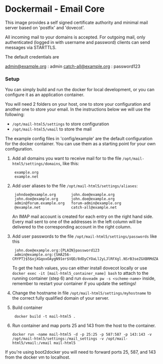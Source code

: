 Dockermail - Email Core
==========
This image provides a self signed certificate authority and minimal mail server based on 'postfix' and 'dovecot'.

All incoming mail to your domains is accepted.
For outgoing mail, only authenticated (logged in with username and password) clients can send messages via STARTTLS.

The default credentials are

admin@example.org : admin
catch-all@example.org : password123

### Setup

You can simply build and run the docker for local development, or you can configure it as an application container.

You will need 2 folders on your host, one to store your configuration and another one to store your email.
In the instructions below we will use the following:
  * `/opt/mail-html5/settings` to store configuration
  * `/opt/mail-html5/vmail` to store the mail


The example config files in 'config/example' are the default configuration for the docker container. You can use them
as a starting point for your own configuration.

1. Add all domains you want to receive mail for to the file `/opt/mail-html5/settings/domains`, like this:

		example.org
		example.net

2. Add user aliases to the file `/opt/mail-html5/settings/aliases`:

		johndoe@example.org       john.doe@example.org
		john.doe@example.org      john.doe@example.org
		admin@forum.example.org   forum-admin@example.org
		@example.net              catch-all@example.net

	An IMAP mail account is created for each entry on the right hand side.
	Every mail sent to one of the addresses in the left column will be delivered to the corresponding account in the right column.

3. Add user passwords to the file `/opt/mail-html5/settings/passwords` like this

		john.doe@example.org:{PLAIN}password123
		admin@example.org:{SHA256-CRYPT}$5$ojXGqoxOAygN91er$VQD/8dDyCYOaLl2yLJlRFXgl.NSrB3seZGXBRMdZAr6

	To get the hash values, you can either install dovecot locally or use `docker exec -it [mail-html5_container_name] bash` to attach to the running container (step 6) and run `doveadm pw -s <scheme-name>` inside, remember to restart your container if you update the settings!

4. Change the hostname in file `/opt/mail-html5/settings/myhostname` to the correct fully qualified domain of your server.

5. Build container

		docker build -t mail-html5 .

6. Run container and map ports 25 and 143 from the host to the container.

	 `docker run -name mail-html5 -d -p 25:25 -p 587:587 -p 143:143 -v /opt/mail-html5/settings:/mail_settings -v /opt/mail-html5/vmail:/vmail mail-html5`

If you're using boot2docker you will need to forward ports 25, 587, and 143 from the docker vm to localhost.